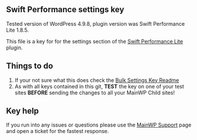 ## Swift Performance settings key

Tested version of WordPress 4.9.8, plugin version was Swift Performance Lite 1.8.5.

This file is a key for for the settings section of the [Swift Performance Lite](https://wordpress.org/plugins/swift-performance-lite/) plugin. 

## Things to do

1. If your not sure what this does check the [Bulk Settings Key Readme](https://github.com/mainwp/Bulk-Setting-Manager-Keys/blob/master/README.md)
2. As with all keys contained in this git, **TEST** the key on one of your test sites **BEFORE** sending the changes to all your MainWP Child sites!

## Key help

If you run into any issues or questions please use the [MainWP Support](https://mainwp.com/support/) page and open a ticket for the fastest response.

